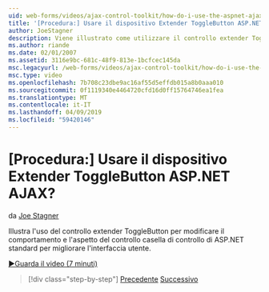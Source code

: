 ```yaml
---
uid: web-forms/videos/ajax-control-toolkit/how-do-i-use-the-aspnet-ajax-togglebutton-extender
title: '[Procedura:] Usare il dispositivo Extender ToggleButton ASP.NET AJAX? | Microsoft Docs'
author: JoeStagner
description: Viene illustrato come utilizzare il controllo extender ToggleButton per modificare il comportamento e l'aspetto del controllo casella di controllo di ASP.NET standard per migliorare l'utente inter...
ms.author: riande
ms.date: 02/01/2007
ms.assetid: 3116e9bc-681c-48f9-813e-1bcfcec145da
msc.legacyurl: /web-forms/videos/ajax-control-toolkit/how-do-i-use-the-aspnet-ajax-togglebutton-extender
msc.type: video
ms.openlocfilehash: 7b708c23dbe9ac16af55d5effdb015a8b0aaa010
ms.sourcegitcommit: 0f1119340e4464720cfd16d0ff15764746ea1fea
ms.translationtype: MT
ms.contentlocale: it-IT
ms.lasthandoff: 04/09/2019
ms.locfileid: "59420146"
---
```

# <a name="how-do-i-use-the-aspnet-ajax-togglebutton-extender"></a>[Procedura:] Usare il dispositivo Extender ToggleButton ASP.NET AJAX?

da [Joe Stagner](https://github.com/JoeStagner)

Illustra l'uso del controllo extender ToggleButton per modificare il comportamento e l'aspetto del controllo casella di controllo di ASP.NET standard per migliorare l'interfaccia utente.

[&#9654;Guarda il video (7 minuti)](https://channel9.msdn.com/Blogs/ASP-NET-Site-Videos/how-do-i-use-the-aspnet-ajax-togglebutton-extender)

> [!div class="step-by-step"]
> [Precedente](how-do-i-use-the-aspnet-ajax-hovermenu-extender.md)
> [Successivo](how-do-i-use-the-aspnet-ajax-dropshadow-extender.md)
